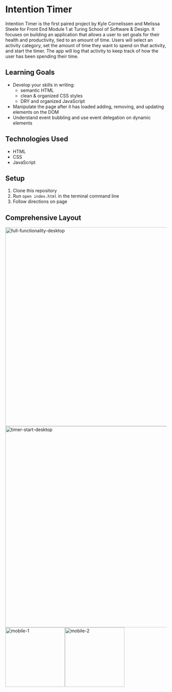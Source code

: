 # Intention Timer

Intention Timer is the first paired project by Kyle Cornelissen and Melissa Steele for Front End Module 1 at Turing School of Software & Design. It focuses on building an application that allows a user to set goals for their health and productivity, tied to an amount of time. Users will select an activity category, set the amount of time they want to spend on that activity, and start the timer. The app will log that activity to keep track of how the user has been spending their time.

## Learning Goals
  - Develop your skills in writing:
    - semantic HTML
    - clean & organized CSS styles
    - DRY and organized JavaScript
  - Manipulate the page after it has loaded adding, removing, and updating elements on the DOM
  - Understand event bubbling and use event delegation on dynamic elements

## Technologies Used
  - HTML
  - CSS
  - JavaScript

## Setup
1. Clone this repository
2. Run ```open index.html``` in the terminal command line
3. Follow directions on page

## Comprehensive Layout  

<img width="621" alt="full-functionality-desktop" src="https://user-images.githubusercontent.com/46171611/66976893-d5712700-f060-11e9-961d-3f3565f5998f.png">  
<img width="628" alt="timer-start-desktop" src="https://user-images.githubusercontent.com/46171611/66976909-ec177e00-f060-11e9-833b-6aa3d0c1e35c.png">  
<img width="186" alt="mobile-1" src="https://user-images.githubusercontent.com/46171611/66976928-03ef0200-f061-11e9-8108-26522746dee7.png"><img width="186" alt="mobile-2" src="https://user-images.githubusercontent.com/46171611/66976925-02253e80-f061-11e9-90dc-01b5a0e755bd.png">
